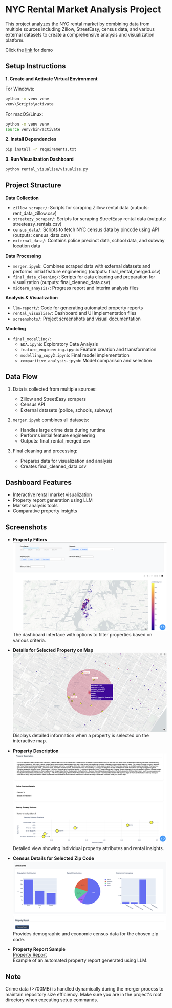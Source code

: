 # NYC Rental Market Analysis Project

This project analyzes the NYC rental market by combining data from multiple sources including Zillow, StreetEasy, census data, and various external datasets to create a comprehensive analysis and visualization platform.

Click the [link](https://youtu.be/3oJAN6OTuDc) for demo

## Setup Instructions

**1. Create and Activate Virtual Environment**

For Windows:
```bash
python -m venv venv
venv\Scripts\activate
```

For macOS/Linux:
```bash
python -m venv venv
source venv/bin/activate
```

**2. Install Dependencies**
```bash
pip install -r requirements.txt
```

**3. Run Visualization Dashboard**
```bash
python rental_visualise/visualize.py
```

## Project Structure

**Data Collection**
- `zillow_scraper/`: Scripts for scraping Zillow rental data (outputs: rent_data_zillow.csv)
- `streetezy_scraper/`: Scripts for scraping StreetEasy rental data (outputs: streeteasy_rentals.csv)
- `census_data/`: Scripts to fetch NYC census data by pincode using API (outputs: census_data.csv)
- `external_data/`: Contains police precinct data, school data, and subway location data

**Data Processing**
- `merger.ipynb`: Combines scraped data with external datasets and performs initial feature engineering (outputs: final_rental_merged.csv)
- `final_data_cleaning/`: Scripts for data cleaning and preparation for visualization (outputs: final_cleaned_data.csv)
- `midtern_anaysis/`: Progress report and interim analysis files

**Analysis & Visualization**
- `llm-report/`: Code for generating automated property reports
- `rental_visualise/`: Dashboard and UI implementation files
- `screenshots/`: Project screenshots and visual documentation

**Modeling**
- `final_modelling/`:
  - `EDA.ipynb`: Exploratory Data Analysis
  - `feature_engineering.ipynb`: Feature creation and transformation
  - `modelling_copy2.ipynb`: Final model implementation
  - `comparitive_analysis.ipynb`: Model comparison and selection

## Data Flow

1. Data is collected from multiple sources:
   - Zillow and StreetEasy scrapers
   - Census API
   - External datasets (police, schools, subway)

2. `merger.ipynb` combines all datasets:
   - Handles large crime data during runtime
   - Performs initial feature engineering
   - Outputs: final_rental_merged.csv

3. Final cleaning and processing:
   - Prepares data for visualization and analysis
   - Creates final_cleaned_data.csv

## Dashboard Features

- Interactive rental market visualization
- Property report generation using LLM
- Market analysis tools
- Comparative property insights

## Screenshots

- **Property Filters**  
  ![Property Filters](./media/property_filters.png)  
  The dashboard interface with options to filter properties based on various criteria.

- **Details for Selected Property on Map**  
  ![Details for the property on map on selection](./media/select_property.png)  
  Displays detailed information when a property is selected on the interactive map.

- **Property Description**  
  ![Property Details](./media/property_description.png)  
  Detailed view showing individual property attributes and rental insights.

- **Census Details for Selected Zip Code**  
  ![Census Details](./media/property_census.png)  
  Provides demographic and economic census data for the chosen zip code.

- **Property Report Sample**  
  [Property Report](./media/ds_report.pdf)  
  Example of an automated property report generated using LLM.

## Note

Crime data (>700MB) is handled dynamically during the merger process to maintain repository size efficiency. Make sure you are in the project's root directory when executing setup commands.